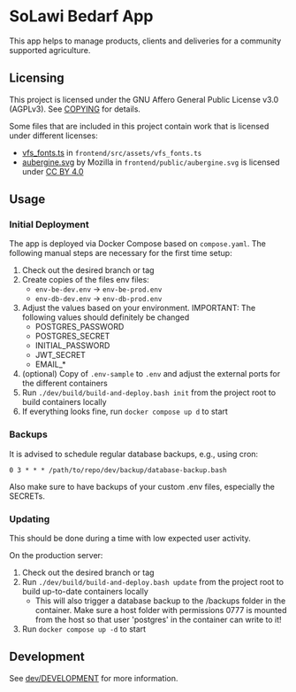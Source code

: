 # SoLawi Bedarf App

This app helps to manage products, clients and deliveries for a community supported agriculture.

## Licensing

This project is licensed under the GNU Affero General Public License v3.0 (AGPLv3).
See [COPYING](./COPYING) for details.

Some files that are included in this project contain work that is licensed under different licenses:

- [vfs_fonts.ts](http://pdfmake.org/#/) in `frontend/src/assets/vfs_fonts.ts`
- [aubergine.svg](https://github.com/mozilla/fxemoji/blob/gh-pages/svgs/objects/u1F346-aubergine.svg) by Mozilla in `frontend/public/aubergine.svg` is licensed under [CC BY 4.0](https://creativecommons.org/licenses/by/4.0/)

## Usage

### Initial Deployment

The app is deployed via Docker Compose based on `compose.yaml`. The following manual steps are necessary
for the first time setup:

1. Check out the desired branch or tag
2. Create copies of the files env files:
   - `env-be-dev.env` -> `env-be-prod.env`
   - `env-db-dev.env` -> `env-db-prod.env`
3. Adjust the values based on your environment.
   IMPORTANT: The following values should definitely be changed
   - POSTGRES_PASSWORD
   - POSTGRES_SECRET
   - INITIAL_PASSWORD
   - JWT_SECRET
   - EMAIL\_\*
4. (optional) Copy of `.env-sample` to `.env` and adjust the external ports for the different containers
5. Run `./dev/build/build-and-deploy.bash init` from the project root to build containers locally
6. If everything looks fine, run `docker compose up d` to start

### Backups

It is advised to schedule regular database backups, e.g., using cron:

`0 3 * * * /path/to/repo/dev/backup/database-backup.bash`

Also make sure to have backups of your custom .env files, especially the SECRETs.

### Updating

This should be done during a time with low expected user activity.

On the production server:

1. Check out the desired branch or tag
2. Run `./dev/build/build-and-deploy.bash update` from the project root to build up-to-date containers locally
   - This will also trigger a database backup to the /backups folder in the container. Make sure a host
     folder with permissions 0777 is mounted from the host so that user 'postgres' in the container
     can write to it!
3. Run `docker compose up -d` to start

## Development

See [dev/DEVELOPMENT](./dev/DEVELOPMENT.md) for more information.
